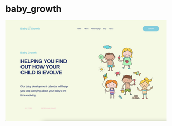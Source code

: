 # baby_growth
<img src="https://github.com/victorblum/baby_growth/blob/main/Снимок%20экрана%202021-10-09%20в%2022.50.35.png" /> 
